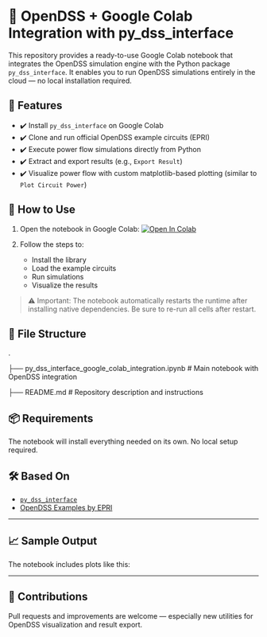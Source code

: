 # 🔌 OpenDSS + Google Colab Integration with py_dss_interface

This repository provides a ready-to-use Google Colab notebook that integrates the OpenDSS simulation engine with the Python package `py_dss_interface`. It enables you to run OpenDSS simulations entirely in the cloud — no local installation required.

## 📘 Features

- ✔️ Install `py_dss_interface` on Google Colab
- ✔️ Clone and run official OpenDSS example circuits (EPRI)
- ✔️ Execute power flow simulations directly from Python
- ✔️ Extract and export results (e.g., `Export Result`)
- ✔️ Visualize power flow with custom matplotlib-based plotting (similar to `Plot Circuit Power`)

## 🚀 How to Use

1. Open the notebook in Google Colab:
   [![Open In Colab](https://colab.research.google.com/assets/colab-badge.svg)](https://colab.research.google.com/drive/1nfPcNcUmx9rN725Zji_WSOsklgj2tDOv#scrollTo=FtkWCPUc1tqo)

2. Follow the steps to:
   - Install the library
   - Load the example circuits
   - Run simulations
   - Visualize the results

> ⚠️ Important: The notebook automatically restarts the runtime after installing native dependencies. Be sure to re-run all cells after restart.

## 📂 File Structure

.

├── py_dss_interface_google_colab_integration.ipynb  # Main notebook with OpenDSS integration

├── README.md                                         # Repository description and instructions

## 📦 Requirements

The notebook will install everything needed on its own. No local setup required.

## 🛠️ Based On

- [`py_dss_interface`](https://github.com/PauloRadatz/py_dss_interface)
- [OpenDSS Examples by EPRI](https://github.com/BernardBernardes/EPRI-OpenDSS-Examples)

---

## 📈 Sample Output

The notebook includes plots like this:

---

## 🤝 Contributions

Pull requests and improvements are welcome — especially new utilities for OpenDSS visualization and result export.


